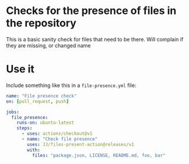# Checks for the presence of files in the repository

This is a basic sanity check for files that need to be there. Will
complain if they are missing, or changed name

# Use it

Include something like this in a `file-presence.yml` file:

```yaml
name: "File presence check"
on: [pull_request, push]

jobs:
  file_presence:
    runs-on: ubuntu-latest
    steps:
      - uses: actions/checkout@v1
      - name: "Check file presence"
        uses: JJ/files-present-action@releases/v1
        with:
          files: "package.json, LICENSE, README.md, foo, bar"
```

